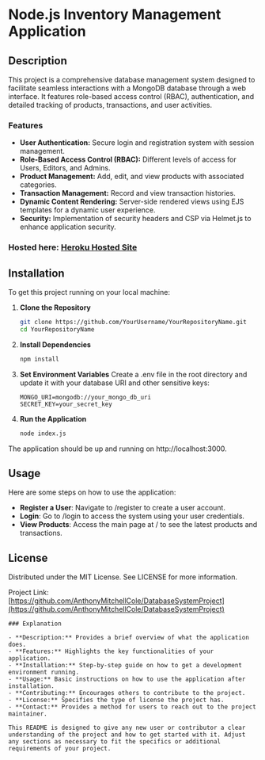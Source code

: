# Node.js Inventory Management Application

## Description

This project is a comprehensive database management system designed to facilitate seamless interactions with a MongoDB database through a web interface. It features role-based access control (RBAC), authentication, and detailed tracking of products, transactions, and user activities.

### Features

- **User Authentication:** Secure login and registration system with session management.
- **Role-Based Access Control (RBAC):** Different levels of access for Users, Editors, and Admins.
- **Product Management:** Add, edit, and view products with associated categories.
- **Transaction Management:** Record and view transaction histories.
- **Dynamic Content Rendering:** Server-side rendered views using EJS templates for a dynamic user experience.
- **Security:** Implementation of security headers and CSP via Helmet.js to enhance application security.

### Hosted here: [Heroku Hosted Site](https://ac-database-system-68c711535da4.herokuapp.com/)

## Installation

To get this project running on your local machine:

1. **Clone the Repository**

   ```bash
   git clone https://github.com/YourUsername/YourRepositoryName.git
   cd YourRepositoryName
   
2. **Install Dependencies**
   ```bash
   npm install
   
3. **Set Environment Variables**
   Create a .env file in the root directory and update it with your database URI and other sensitive keys:
   ```plaintext
   MONGO_URI=mongodb://your_mongo_db_uri
   SECRET_KEY=your_secret_key
   
4. **Run the Application**
   ```bash
   node index.js
The application should be up and running on http://localhost:3000.

## Usage
Here are some steps on how to use the application:

- **Register a User**: Navigate to /register to create a user account.
- **Login**: Go to /login to access the system using your user credentials.
- **View Products**: Access the main page at / to see the latest products and transactions.

## License
Distributed under the MIT License. See LICENSE for more information.

Project Link: [https://github.com/AnthonyMitchellCole/DatabaseSystemProject](https://github.com/AnthonyMitchellCole/DatabaseSystemProject)

```vbnet
### Explanation

- **Description:** Provides a brief overview of what the application does.
- **Features:** Highlights the key functionalities of your application.
- **Installation:** Step-by-step guide on how to get a development environment running.
- **Usage:** Basic instructions on how to use the application after installation.
- **Contributing:** Encourages others to contribute to the project.
- **License:** Specifies the type of license the project has.
- **Contact:** Provides a method for users to reach out to the project maintainer.

This README is designed to give any new user or contributor a clear understanding of the project and how to get started with it. Adjust any sections as necessary to fit the specifics or additional requirements of your project.
